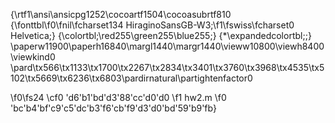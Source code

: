 {\rtf1\ansi\ansicpg1252\cocoartf1504\cocoasubrtf810
{\fonttbl\f0\fnil\fcharset134 HiraginoSansGB-W3;\f1\fswiss\fcharset0 Helvetica;}
{\colortbl;\red255\green255\blue255;}
{\*\expandedcolortbl;;}
\paperw11900\paperh16840\margl1440\margr1440\vieww10800\viewh8400\viewkind0
\pard\tx566\tx1133\tx1700\tx2267\tx2834\tx3401\tx3760\tx3968\tx4535\tx5102\tx5669\tx6236\tx6803\pardirnatural\partightenfactor0

\f0\fs24 \cf0 \'d6\'b1\'bd\'d3\'88\'cc\'d0\'d0
\f1 hw2.m
\f0 \'bc\'b4\'bf\'c9\'c5\'dc\'b3\'f6\'cb\'f9\'d3\'d0\'bd\'59\'b9\'fb}